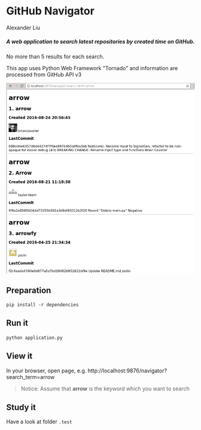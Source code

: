 GitHub Navigator
================

Alexander Liu

##### A web application to search latest repositories by created time on GitHub.

No more than 5 results for each search.

This app uses Python Web Framework "Tornado" and information are processed from GitHub API v3

![image](.test/snapshot352.png)


Preparation
------------
```
pip install -r dependencies
```


Run it
------------
```
python application.py
```

View it
-------------
In your browser, open page, e.g. http://localhost:9876/navigator?search_term=arrow

> Notice: Assume that **arrow** is the keyword which you want to search

Study it
-------------
Have a look at folder `.test`

